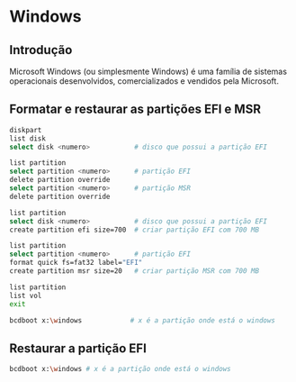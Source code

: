 # Windows

## Introdução

Microsoft Windows (ou simplesmente Windows) é uma família de sistemas operacionais desenvolvidos, comercializados e vendidos pela Microsoft.

## Formatar e restaurar as partições EFI e MSR

```bash
diskpart
list disk
select disk <numero>           # disco que possui a partição EFI

list partition
select partition <numero>      # partição EFI
delete partition override
select partition <numero>      # partição MSR
delete partition override

list partition
select disk <numero>           # disco que possui a partição EFI
create partition efi size=700  # criar partição EFI com 700 MB

list partition
select partition <numero>      # partição EFI
format quick fs=fat32 label="EFI"
create partition msr size=20   # criar partição MSR com 700 MB

list partition
list vol
exit

bcdboot x:\windows            # x é a partição onde está o windows
```

## Restaurar a partição EFI

```bash
bcdboot x:\windows # x é a partição onde está o windows
```
